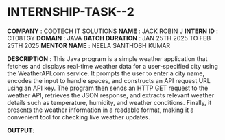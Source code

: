 # INTERNSHIP-TASK--2
**COMPANY** : CODTECH IT SOLUTIONS
**NAME** : JACK ROBIN J
**INTERN ID** : CT08TGY
**DOMAIN** : JAVA 
**BATCH DURATION** : JAN 25TH 2025 TO FEB 25TH 2025
**MENTOR NAME** : NEELA SANTHOSH KUMAR

**DESCRIPTION** :
This Java program is a simple weather application that fetches and displays real-time weather data for a user-specified city using the WeatherAPI.com service. It prompts the user to enter a city name, encodes the input to handle spaces, and constructs an API request URL using an API key. The program then sends an HTTP GET request to the weather API, retrieves the JSON response, and extracts relevant weather details such as temperature, humidity, and weather conditions. Finally, it presents the weather information in a readable format, making it a convenient tool for checking live weather updates.


**OUTPUT**:

